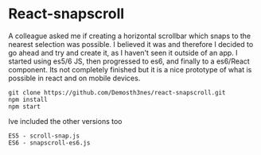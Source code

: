 # React-snapscroll

A colleague asked me if creating a horizontal scrollbar which snaps to the nearest selection was possible. I believed it was and therefore I decided to go ahead and try and create it, as I haven't seen it outside of an app. I started using es5/6 JS, then progressed to es6, and finally to a es6/React component. Its not completely finished but it is a nice prototype of what is possible in react and on mobile devices. 

```
git clone https://github.com/Demosth3nes/react-snapscroll.git
npm install
npm start
```

Ive included the other versions too

```
ES5 - scroll-snap.js
ES6 - snapscroll-es6.js
```

